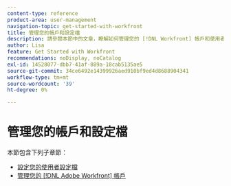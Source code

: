```yaml
---
content-type: reference
product-area: user-management
navigation-topic: get-started-with-workfront
title: 管理您的帳戶和設定檔
description: 請參閱本節中的文章，瞭解如何管理您的 [!DNL Workfront] 帳戶和使用者設定檔。
author: Lisa
feature: Get Started with Workfront
recommendations: noDisplay, noCatalog
exl-id: 14528077-dbb7-41af-889a-18cab5135ae5
source-git-commit: 34ce6492e14399926aed910bf9ed4d8688904341
workflow-type: tm+mt
source-wordcount: '39'
ht-degree: 0%

---
```


# 管理您的帳戶和設定檔

本節包含下列子章節：

* [設定您的使用者設定檔](../../workfront-basics/manage-your-account-and-profile/configuring-your-user-profile/configure-user-profile.md)
* [管理您的 [!DNL Adobe Workfront] 帳戶](../../workfront-basics/manage-your-account-and-profile/managing-your-workfront-account/manage-workfront-account.md)
